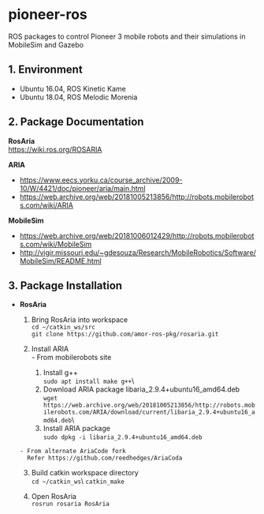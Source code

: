 # pioneer-ros
ROS packages to control Pioneer 3 mobile robots and their simulations in MobileSim and Gazebo

## 1. Environment
- Ubuntu 16.04, ROS Kinetic Kame 
- Ubuntu 18.04, ROS Melodic Morenia 
  
## 2. Package Documentation
**RosAria**  
https://wiki.ros.org/ROSARIA 
  
**ARIA**  
- https://www.eecs.yorku.ca/course_archive/2009-10/W/4421/doc/pioneer/aria/main.html 
- https://web.archive.org/web/20181005213856/http://robots.mobilerobots.com/wiki/ARIA 

**MobileSim** 
- https://web.archive.org/web/20181006012429/http://robots.mobilerobots.com/wiki/MobileSim 
- http://vigir.missouri.edu/~gdesouza/Research/MobileRobotics/Software/MobileSim/README.html 

## 3. Package Installation
- **RosAria**  
    1. Bring RosAria into workspace  
    `cd ~/catkin_ws/src`\
    `git clone https://github.com/amor-ros-pkg/rosaria.git `

    2. Install ARIA   
      - From mobilerobots site   
       1. Install g++  
        `sudo apt install make g++`\  
       2. Download ARIA package libaria_2.9.4+ubuntu16_amd64.deb  
        `wget https://web.archive.org/web/20181005213856/http://robots.mobilerobots.com/ARIA/download/current/libaria_2.9.4+ubuntu16_amd64.deb`\
       3. Install ARIA package  
        `sudo dpkg -i libaria_2.9.4+ubuntu16_amd64.deb`
        
      - From alternate AriaCode fork
        Refer https://github.com/reedhedges/AriaCoda 

    3. Build catkin workspace directory  
    `cd ~/catkin_ws`\ 
    `catkin_make` 

    4. Open RosAria  
    `rosrun rosaria RosAria` 
